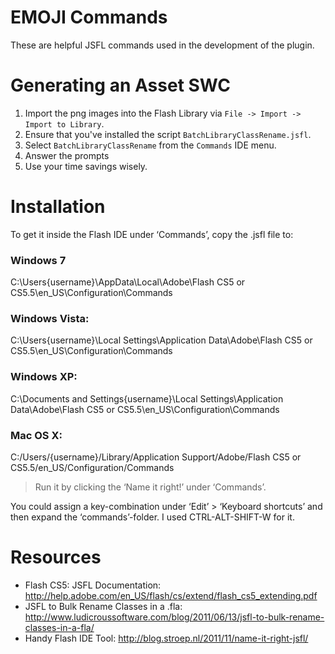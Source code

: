 # EMOJI Commands

These are helpful JSFL commands used in the development of the plugin.

# Generating an Asset SWC

1. Import the png images into the Flash Library via `File -> Import -> Import to Library`.
2. Ensure that you've installed the script `BatchLibraryClassRename.jsfl`.
3. Select `BatchLibraryClassRename` from the `Commands` IDE menu.
4. Answer the prompts
5. Use your time savings wisely.

# Installation

To get it inside the Flash IDE under ‘Commands’, copy the .jsfl file to:

### Windows 7
C:\Users\{username}\AppData\Local\Adobe\Flash CS5 or CS5.5\en_US\Configuration\Commands

### Windows Vista:
C:\Users\{username}\Local Settings\Application Data\Adobe\Flash CS5 or CS5.5\en_US\Configuration\Commands

### Windows XP:
C:\Documents and Settings\{username}\Local Settings\Application Data\Adobe\Flash CS5 or CS5.5\en_US\Configuration\Commands

### Mac OS X: 
C:/Users/{username}/Library/Application Support/Adobe/Flash CS5 or CS5.5/en_US/Configuration/Commands

> Run it by clicking the ‘Name it right!’ under ‘Commands’.

You could assign a key-combination under ‘Edit’ > ‘Keyboard shortcuts’ and then expand the ‘commands’-folder. I used CTRL-ALT-SHIFT-W for it. 

# Resources

- Flash CS5: JSFL Documentation: <http://help.adobe.com/en_US/flash/cs/extend/flash_cs5_extending.pdf>
- JSFL to Bulk Rename Classes in a .fla: <http://www.ludicroussoftware.com/blog/2011/06/13/jsfl-to-bulk-rename-classes-in-a-fla/>
- Handy Flash IDE Tool: <http://blog.stroep.nl/2011/11/name-it-right-jsfl/>